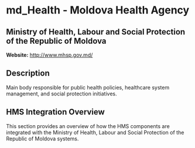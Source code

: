 # md_Health - Moldova Health Agency

## Ministry of Health, Labour and Social Protection of the Republic of Moldova

**Website:** http://www.mhsp.gov.md/

## Description

Main body responsible for public health policies, healthcare system management, and social protection initiatives.

## HMS Integration Overview

This section provides an overview of how the HMS components are integrated with the Ministry of Health, Labour and Social Protection of the Republic of Moldova systems.
